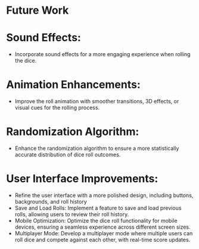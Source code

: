 # Future Work

#  Sound Effects:
- Incorporate sound effects for a more engaging experience when rolling the dice.
# Animation Enhancements:
-  Improve the roll animation with smoother transitions, 3D effects, or visual cues for the rolling process.
# Randomization Algorithm:
- Enhance the randomization algorithm to ensure a more statistically accurate distribution of dice roll outcomes.
# User Interface Improvements:
- Refine the user interface with a more polished design, including buttons, backgrounds, and roll history
- Save and Load Rolls: Implement a feature to save and load previous rolls, allowing users to review their roll history.
- Mobile Optimization: Optimize the dice roll functionality for mobile devices, ensuring a seamless experience across different screen sizes.
- Multiplayer Mode: Develop a multiplayer mode where multiple users can roll dice and compete against each other, with real-time score updates.
  
